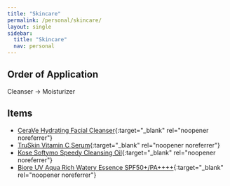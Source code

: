 ```yaml
---
title: "Skincare"
permalink: /personal/skincare/
layout: single
sidebar:
  title: "Skincare"
  nav: personal
---
```


## Order of Application
Cleanser &rarr; Moisturizer

## Items
- [CeraVe Hydrating Facial Cleanser](https://www.cerave.com/skincare/cleansers/hydrating-facial-cleanser){:target="_blank" rel="noopener noreferrer"}
- [TruSkin Vitamin C Serum](https://www.amazon.com/gp/product/B01M4MCUAF/ref=ox_sc_saved_title_2?smid=A3PYXGO7OVEV2N&psc=1){:target="_blank" rel="noopener noreferrer"}
- [Kose Softymo Speedy Cleansing Oil](https://www.amazon.com/KOSE-SOFTYMO-Speedy-Cleansing-230ml/dp/B000V2FBAQ){:target="_blank" rel="noopener noreferrer"}
- [Biore UV Aqua Rich Watery Essence SPF50+/PA++++](https://www.amazon.com/gp/product/B071H7P3T8/ref=ppx_yo_dt_b_asin_title_o00_s00?ie=UTF8&psc=1){:target="_blank" rel="noopener noreferrer"}
